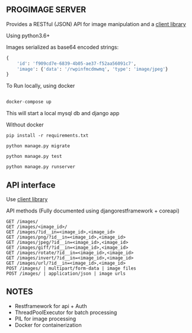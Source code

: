 PROGIMAGE SERVER
-------------------

Provides a RESTful (JSON) API for image manipulation and a [client library](https://github.com/tobey/progimage-client)

Using python3.6+

Images serialized as base64 encoded strings:

```python
{
    'id': 'f909cd7e-6839-4b05-ae37-f52aa56091c7',
    'image': {'data': '/rwpinfmcdmwmq', 'type': 'image/jpeg'}
}
```


To Run locally, using docker
```python

docker-compose up

```
This will start a local mysql db and django app


Without docker
```
pip install -r requirements.txt 

```

```
python manage.py migrate

```
```
python manage.py test

```

```
python manage.py runserver

```



API interface
--------------
Use [client library](https://github.com/tobey/progimage-client)


API methods (Fully documented using djangorestframework + coreapi)

```
GET /images/   
GET /images/<image_id>/  
GET /images/?id__in=<image_id>,<image_id>
GET /images/png/?id__in=<image_id>,<image_id>
GET /images/jpeg/?id__in=<image_id>,<image_id>
GET /images/giff/?id__in=<image_id>,<image_id>
GET /images/rotate/?id__in=<image_id>,<image_id>
GET /images/invert/?id__in=<image_id>,<image_id>
GET /images/url/?id__in=<image_id>,<image_id>
POST /images/ | multipart/form-data | image files
POST /images/ | application/json | image urls
```


NOTES
-----
* Restframework for api + Auth
* ThreadPoolExecutor for batch processing
* PIL for image processing
* Docker for containerization